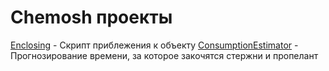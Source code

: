 # Chemosh проекты
[Enclosing](https://github.com/Chemosh-YOLOL/Enclosing) - Скрипт приблежения к объекту
[ConsumptionEstimator](https://github.com/Chemosh-YOLOL/ConsumptionEstimator) - Прогнозирование времени, за которое закочятся стержни и пропелант

